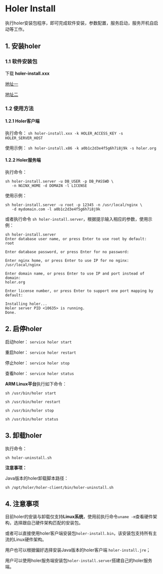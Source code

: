 # Holer Install

执行holer安装包程序，即可完成软件安装，参数配置，服务启动，服务开机自启动等工作。

## 1. 安装holer

### 1.1 软件安装包

下载 **holer-install.xxx**

[地址一](https://github.com/wisdom-projects/holer-install/releases)

[地址二](https://pan.baidu.com/s/1APDAaaaQxTa71IR2hDjIaA#list/path=%2Fsharelink2808252679-1014620033513253%2Fholer%2Fholer-client%2Finstall&parentPath=%2Fsharelink2808252679-1014620033513253)

### 1.2 使用方法

#### 1.2.1 Holer客户端
执行命令： `sh holer-install.xxx -k HOLER_ACCESS_KEY -s HOLER_SERVER_HOST`

使用示例：
`sh holer-install.x86 -k a0b1c2d3e4f5g6h7i8j9k -s holer.org`

#### 1.2.2 Holer服务端
执行命令：
```
sh holer-install.server -u DB_USER -p DB_PASSWD \
   -n NGINX_HOME -d DOMAIN -l LICENSE
```

使用示例：
```
sh holer-install.server -u root -p 12345 -n /usr/local/nginx \
   -d mydomain.com -l a0b1c2d3e4f5g6h7i8j9k
```

或者执行命令 `sh holer-install.server`，根据提示输入相应的参数，使用示例：
```
sh holer-install.server
Enter database user name, or press Enter to use root by default:
root

Enter database password, or press Enter for no password:

Enter nginx home, or press Enter to use IP for no nginx:
/usr/local/nginx

Enter domain name, or press Enter to use IP and port instead of domain:
holer.org

Enter license number, or press Enter to support one port mapping by default:

Installing holer...
Holer server PID <10635> is running.
Done.
```

## 2. 启停holer
启动holer：
`service holer start`

重启holer：
`service holer restart`

停止holer：
`service holer stop`

查看holer：
`service holer status`

**ARM Linux平台**执行如下命令：

`sh /usr/bin/holer start`

`sh /usr/bin/holer restart`

`sh /usr/bin/holer stop`

`sh /usr/bin/holer status`

## 3. 卸载holer
执行命令：

`sh holer-uninstall.sh`

**注意事项：**

Java版本的holer卸载脚本路径：

`sh /opt/holer/holer-client/bin/holer-uninstall.sh`

## 4. 注意事项
目前holer的安装与卸载仅支持**Linux系统**，使用前执行命令`uname -m`查看硬件架构，选择跟自己硬件架构匹配的安装包。

或者可以直接使用holer客户端安装包`holer-install.bin`，该安装包支持所有主流的Linux硬件架构。

用户也可以根据偏好选择安装Java版本的holer客户端 `holer-install.jre`；

用户可以使用holer服务端安装包`holer-install.server`搭建自己的holer服务端。

